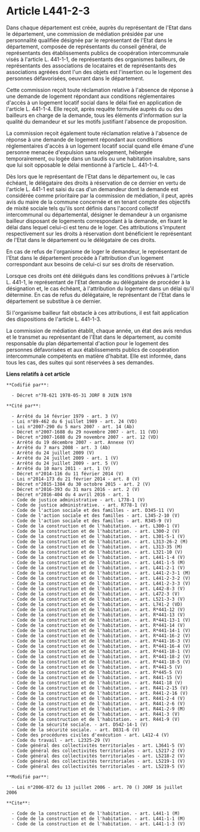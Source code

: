# Article L441-2-3

Dans chaque département est créée, auprès du représentant de l'Etat dans le département, une commission de médiation présidée
par une personnalité qualifiée désignée par le représentant de l'Etat dans le département, composée de représentants du
conseil général, de représentants des établissements publics de coopération intercommunale visés à l'article L. 441-1-1, de
représentants des organismes bailleurs, de représentants des associations de locataires et de représentants des associations
agréées dont l'un des objets est l'insertion ou le logement des personnes défavorisées, oeuvrant dans le département.

Cette commission reçoit toute réclamation relative à l'absence de réponse à une demande de logement répondant aux conditions
réglementaires d'accès à un logement locatif social dans le délai fixé en application de l'article L. 441-1-4. Elle reçoit,
après requête formulée auprès du ou des bailleurs en charge de la demande, tous les éléments d'information sur la qualité du
demandeur et sur les motifs justifiant l'absence de proposition.

La commission reçoit également toute réclamation relative à l'absence de réponse à une demande de logement répondant aux
conditions réglementaires d'accès à un logement locatif social quand elle émane d'une personne menacée d'expulsion sans
relogement, hébergée temporairement, ou logée dans un taudis ou une habitation insalubre, sans que lui soit opposable le
délai mentionné à l'article L. 441-1-4.

Dès lors que le représentant de l'Etat dans le département ou, le cas échéant, le délégataire des droits à réservation de ce
dernier en vertu de l'article L. 441-1 est saisi du cas d'un demandeur dont la demande est considérée comme prioritaire par
la commission de médiation, il peut, après avis du maire de la commune concernée et en tenant compte des objectifs de mixité
sociale tels qu'ils sont définis dans l'accord collectif intercommunal ou départemental, désigner le demandeur à un organisme
bailleur disposant de logements correspondant à la demande, en fixant le délai dans lequel celui-ci est tenu de le loger. Ces
attributions s'imputent respectivement sur les droits à réservation dont bénéficient le représentant de l'Etat dans le
département ou le délégataire de ces droits.

En cas de refus de l'organisme de loger le demandeur, le représentant de l'Etat dans le département procède à l'attribution
d'un logement correspondant aux besoins de celui-ci sur ses droits de réservation.

Lorsque ces droits ont été délégués dans les conditions prévues à l'article L. 441-1, le représentant de l'Etat demande au
délégataire de procéder à la désignation et, le cas échéant, à l'attribution du logement dans un délai qu'il détermine. En
cas de refus du délégataire, le représentant de l'Etat dans le département se substitue à ce dernier.

Si l'organisme bailleur fait obstacle à ces attributions, il est fait application des dispositions de l'article L. 441-1-3.

La commission de médiation établit, chaque année, un état des avis rendus et le transmet au représentant de l'Etat dans le
département, au comité responsable du plan départemental d'action pour le logement des personnes défavorisées et aux
établissements publics de coopération intercommunale compétents en matière d'habitat. Elle est informée, dans tous les cas,
des suites qui sont réservées à ses demandes.

**Liens relatifs à cet article**

	**Codifié par**:

	  - Décret n°78-621 1978-05-31 JORF 8 JUIN 1978

	**Cité par**:

	  - Arrêté du 14 février 1979 - art. 3 (V)
	  - Loi n°89-462 du 6 juillet 1989 - art. 24 (VD)
	  - Loi n°2007-290 du 5 mars 2007 - art. 14 (Ab)
	  - Décret n°2007-1688 du 29 novembre 2007 - art. 11 (VD)
	  - Décret n°2007-1688 du 29 novembre 2007 - art. 12 (VD)
	  - Arrêté du 19 décembre 2007 - art. Annexe (V)
	  - Arrêté du 7 mars 2008 - art. 3 (Ab)
	  - Arrêté du 24 juillet 2009 (V)
	  - Arrêté du 24 juillet 2009 - art. 1 (V)
	  - Arrêté du 24 juillet 2009 - art. 5 (V)
	  - Arrêté du 10 mars 2011 - art. 1 (V)
	  - Décret n°2014-116 du 11 février 2014 (V)
	  - Loi n°2014-173 du 21 février 2014 - art. 8 (V)
	  - Décret n°2015-1384 du 30 octobre 2015 - art. 2 (V)
	  - Décret n°2016-393 du 31 mars 2016 - art. 2 (V)
	  - Décret n°2016-404 du 4 avril 2016 - art. 1
	  - Code de justice administrative - art. L778-1 (V)
	  - Code de justice administrative. - art. R778-1 (V)
	  - Code de l'action sociale et des familles - art. D345-11 (V)
	  - Code de l'action sociale et des familles - art. L345-2-10 (V)
	  - Code de l'action sociale et des familles - art. R345-9 (V)
	  - Code de la construction et de l'habitation. - art. L300-1 (V)
	  - Code de la construction et de l'habitation. - art. L300-2 (V)
	  - Code de la construction et de l'habitation. - art. L301-5-1 (V)
	  - Code de la construction et de l'habitation. - art. L313-26-2 (M)
	  - Code de la construction et de l'habitation. - art. L313-35 (M)
	  - Code de la construction et de l'habitation. - art. L321-10 (V)
	  - Code de la construction et de l'habitation. - art. L441-1-4 (V)
	  - Code de la construction et de l'habitation. - art. L441-1-5 (M)
	  - Code de la construction et de l'habitation. - art. L441-2-1 (V)
	  - Code de la construction et de l'habitation. - art. L441-2-3-1 (M)
	  - Code de la construction et de l'habitation. - art. L441-2-3-2 (V)
	  - Code de la construction et de l'habitation. - art. L441-2-3-3 (V)
	  - Code de la construction et de l'habitation. - art. L442-8-3 (V)
	  - Code de la construction et de l'habitation. - art. L472-3 (V)
	  - Code de la construction et de l'habitation. - art. L521-3-3 (V)
	  - Code de la construction et de l'habitation. - art. L741-2 (VD)
	  - Code de la construction et de l'habitation. - art. R*441-12 (V)
	  - Code de la construction et de l'habitation. - art. R*441-13 (V)
	  - Code de la construction et de l'habitation. - art. R*441-13-1 (V)
	  - Code de la construction et de l'habitation. - art. R*441-14 (V)
	  - Code de la construction et de l'habitation. - art. R*441-14-1 (V)
	  - Code de la construction et de l'habitation. - art. R*441-16-2 (V)
	  - Code de la construction et de l'habitation. - art. R*441-16-3 (V)
	  - Code de la construction et de l'habitation. - art. R*441-16-4 (V)
	  - Code de la construction et de l'habitation. - art. R*441-18-1 (V)
	  - Code de la construction et de l'habitation. - art. R*441-18-2 (V)
	  - Code de la construction et de l'habitation. - art. R*441-18-5 (V)
	  - Code de la construction et de l'habitation. - art. R*441-5 (V)
	  - Code de la construction et de l'habitation. - art. R*445-5 (V)
	  - Code de la construction et de l'habitation. - art. R441-15 (V)
	  - Code de la construction et de l'habitation. - art. R441-18 (V)
	  - Code de la construction et de l'habitation. - art. R441-2-15 (V)
	  - Code de la construction et de l'habitation. - art. R441-2-16 (V)
	  - Code de la construction et de l'habitation. - art. R441-2-4 (V)
	  - Code de la construction et de l'habitation. - art. R441-2-6 (V)
	  - Code de la construction et de l'habitation. - art. R441-2-9 (M)
	  - Code de la construction et de l'habitation. - art. R441-3 (V)
	  - Code de la construction et de l'habitation. - art. R441-9 (V)
	  - Code de la sécurité sociale. - art. D542-14-1 (V)
	  - Code de la sécurité sociale. - art. D831-6 (V)
	  - Code des procédures civiles d'exécution - art. L412-4 (V)
	  - Code du travail - art. L2325-29 (V)
	  - Code général des collectivités territoriales - art. L3641-5 (V)
	  - Code général des collectivités territoriales - art. L5217-2 (V)
	  - Code général des collectivités territoriales - art. L5218-2 (V)
	  - Code général des collectivités territoriales - art. L5219-1 (V)
	  - Code général des collectivités territoriales - art. L5219-5 (V)

	**Modifié par**:

	  - Loi n°2006-872 du 13 juillet 2006 - art. 70 () JORF 16 juillet 2006

	**Cite**:

	  - Code de la construction et de l'habitation. - art. L441-1 (M)
	  - Code de la construction et de l'habitation. - art. L441-1-1 (M)
	  - Code de la construction et de l'habitation. - art. L441-1-3 (V)
